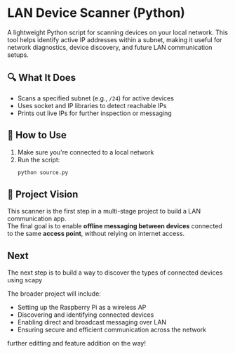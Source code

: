 # LAN Device Scanner (Python)

A lightweight Python script for scanning devices on your local network. This tool helps identify active IP addresses within a subnet, making it useful for network diagnostics, device discovery, and future LAN communication setups.

## 🔍 What It Does

- Scans a specified subnet (e.g., `/24`) for active devices
- Uses socket and IP libraries to detect reachable IPs
- Prints out live IPs for further inspection or messaging

## 🚀 How to Use

1. Make sure you're connected to a local network
2. Run the script:
   ```bash
   python source.py

## 🧠 Project Vision

This scanner is the first step in a multi-stage project to build a LAN communication app.  
The final goal is to enable **offline messaging between devices** connected to the same **access point**, without relying on internet access.

## Next
The next step is to build a way to discover the types of connected devices using scapy

The broader project will include:
- Setting up the Raspberry Pi as a wireless AP
- Discovering and identifying connected devices
- Enabling direct and broadcast messaging over LAN
- Ensuring secure and efficient communication across the network

further editting and feature addition on the way!
